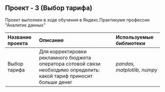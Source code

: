 ## Проект - 3 (Выбор тарифа)

Проект выполнен в ходе обучения в Яндекс.Практикуме профессии "Аналитик данных"

| Название проекта | Описание | Используемые библиотеки | 
| :---------------------- | :---------------------- | :---------------------- |
| Выбор тарифа | Для корректировки рекламного бюджета оператора сотовой связи необходимо определить: какой тариф приносит больше денег | *pandas, matplotlib, numpy* |
